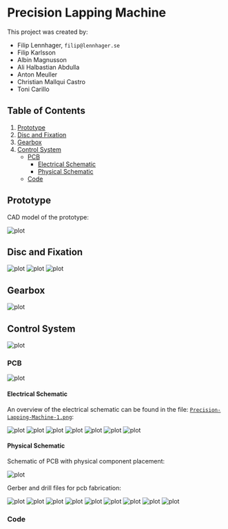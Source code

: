 # Precision Lapping Machine

This project was created by:

+ Filip Lennhager, `filip@lennhager.se`
+ Filip Karlsson
+ Albin Magnusson
+ Ali Halbastian Abdulla
+ Anton Meuller
+ Christian Mallqui Castro
+ Toni Carillo

## Table of Contents

1. [Prototype](#prototype)
2. [Disc and Fixation](#disc-and-fixation)
3. [Gearbox](#gearbox)
4. [Control System](#control-system)
    + [PCB](#pcb)
        + [Electrical Schematic](#electrical-schematic)
        + [Physical Schematic](#electrical-schematic)
    + [Code](#code)

## Prototype

CAD model of the prototype:

![plot](Prototype/Prototype.png)

## Disc and Fixation

![plot](Prototype/Disc.png)
![plot](Prototype/Arm.png)
![plot](Prototype/Weight.png)

## Gearbox

![plot](Gearbox/Gearbox.png)

## Control System

![plot](Control_System/Control_System_Block_Diagram.png)

### PCB

![plot](Control_System/PCb/PCB_CAD.png)

#### Electrical Schematic

An overview of the electrical schematic can be found in the file: [`Precision-Lapping-Machine-1.png`](Control_System/PCB/Electrical_Schematic/Precision-Lapping-Machine-1.png):

![plot](Control_System/PCB/Electrical_Schematic/Precision-Lapping-Machine-1.png)
![plot](Control_System/PCB/Electrical_Schematic/Precision-Lapping-Machine-2.png)
![plot](Control_System/PCB/Electrical_Schematic/Precision-Lapping-Machine-3.png)
![plot](Control_System/PCB/Electrical_Schematic/Precision-Lapping-Machine-4.png)
![plot](Control_System/PCB/Electrical_Schematic/Precision-Lapping-Machine-5.png)
![plot](Control_System/PCB/Electrical_Schematic/Precision-Lapping-Machine-6.png)
![plot](Control_System/PCB/Electrical_Schematic/Precision-Lapping-Machine-7.png)

#### Physical Schematic

Schematic of PCB with physical component placement:

![plot](Control_System/PCB/PCB.png)

Gerber and drill files for pcb fabrication:

![plot](Control_System/PCB/Gerber_Drl/PCB_(1).png)
![plot](Control_System/PCB/Gerber_Drl/PCB_(2).png)
![plot](Control_System/PCB/Gerber_Drl/PCB_(3).png)
![plot](Control_System/PCB/Gerber_Drl/PCB_(4).png)
![plot](Control_System/PCB/Gerber_Drl/PCB_(5).png)
![plot](Control_System/PCB/Gerber_Drl/PCB_(6).png)
![plot](Control_System/PCB/Gerber_Drl/PCB_(7).png)
![plot](Control_System/PCB/Gerber_Drl/PCB_(8).png)
![plot](Control_System/PCB/Gerber_Drl/PCB_(9).png)

### Code
